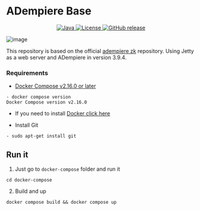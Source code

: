 # ADempiere Base

<p align="center">
  <a href="https://adoptium.net/es/temurin/releases/?version=11">
    <img src="https://badgen.net/badge/Java/11/orange" alt="Java">
  </a>
  </a>
  <a href="https://github.com/JesusAlbujas/adempiere-base/blob/main/LICENSE">
    <img src="https://img.shields.io/badge/license-GNU/GPL%20(v2)-blue" alt="License">
  </a>
  <a href="https://github.com/adempiere/zk-ui/releases/latest">
    <img src="https://img.shields.io/github/release/adempiere/zk-ui.svg" alt="GitHub release">
  </a>
</p>

![image](https://github.com/JesusAlbujas/adempiere-base/assets/134967453/a7083320-31d4-4a0b-b4b9-dc50e6dd9b12)

This repository is based on the official [adempiere zk](https://github.com/adempiere/zk-ui) repository. Using Jetty as a web server and ADempiere in version 3.9.4.

### Requirements

- [Docker Compose v2.16.0 or later](https://docs.docker.com/compose/install/linux/)

```Shell
- docker compose version
Docker Compose version v2.16.0
```

- If you need to install [Docker click here](https://www.digitalocean.com/community/tutorials/how-to-install-and-use-docker-on-ubuntu-22-04)

- Install Git

```shell
- sudo apt-get install git 
```

## Run it

1. Just go to `docker-compose` folder and run it

```Shell
cd docker-compose
```

2. Build and up

```Shell
docker compose build && docker compose up
```